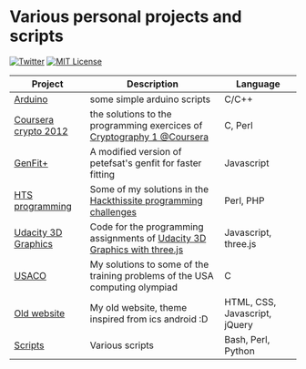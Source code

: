 # Various personal projects and scripts
[![Twitter](https://img.shields.io/badge/twitter-sespiros-4099FF.svg?style=flat)](https://twitter.com/sespiros)
[![MIT License](https://img.shields.io/badge/license-MIT-blue.svg?style=flat)](http://choosealicense.com/licenses/mit/)

Project  | Description | Language
------------- | ------------- | ------------
[Arduino][ard]  | some simple arduino scripts | C/C++
[Coursera crypto 2012][crypt] | the solutions to the programming exercices of [Cryptography 1 @Coursera][coursera] | C, Perl
[GenFit+][genfit+] | A modified version of petefsat's genfit for faster fitting | Javascript
[HTS programming][hts] | Some of my solutions in the [Hackthissite programming challenges][htsp] | Perl, PHP
[Udacity 3D Graphics][udacity3d] | Code for the programming assignments of [Udacity 3D Graphics with three.js][cs291] | Javascript, three.js
[USACO][usaco] | My solutions to some of the training problems of the USA computing olympiad | C
[Old website][old] | My old website, theme inspired from ics android :D | HTML, CSS, Javascript, jQuery
[Scripts][scripts] | Various scripts | Bash, Perl, Python

[ard]: <https://github.com/sespiros/various-projects/tree/master/arduino>
[crypt]: <https://github.com/sespiros/various-projects/tree/master/coursera_crypto2012>
[coursera]: <https://www.coursera.org/course/crypto>
[genfit+]: <https://github.com/sespiros/various-projects/tree/master/genfit>
[hts]: <https://github.com/sespiros/various-projects/tree/master/hackthissite>
[htsp]: <https://www.hackthissite.org/missions/programming/>
[old]: <https://github.com/sespiros/various-projects/tree/master/old%20ceid%20website>
[scripts]: <https://github.com/sespiros/various-projects/tree/master/scripts>
[udacity3d]: <https://github.com/sespiros/various-projects/tree/master/threejs.udacity>
[cs291]: <https://www.udacity.com/course/interactive-3d-graphics--cs291>
[usaco]: <https://github.com/sespiros/various-projects/tree/master/USACO>
